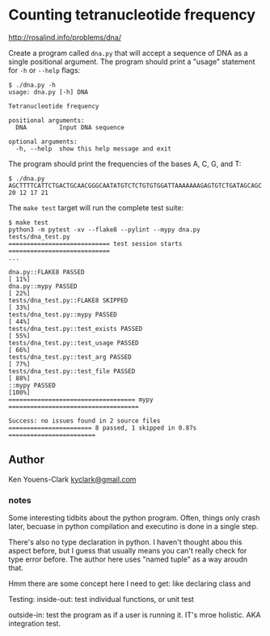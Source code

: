 # Counting tetranucleotide frequency

http://rosalind.info/problems/dna/

Create a program called `dna.py` that will accept a sequence of DNA as a single positional argument.
The program should print a "usage" statement for `-h` or `--help` flags:

```
$ ./dna.py -h
usage: dna.py [-h] DNA

Tetranucleotide frequency

positional arguments:
  DNA         Input DNA sequence

optional arguments:
  -h, --help  show this help message and exit
```

The program should print the frequencies of the bases A, C, G, and T:

```
$ ./dna.py AGCTTTTCATTCTGACTGCAACGGGCAATATGTCTCTGTGTGGATTAAAAAAAGAGTGTCTGATAGCAGC
20 12 17 21
```

The `make test` target will run the complete test suite:

```
$ make test
python3 -m pytest -xv --flake8 --pylint --mypy dna.py tests/dna_test.py
============================ test session starts ============================
...

dna.py::FLAKE8 PASSED                                                 [ 11%]
dna.py::mypy PASSED                                                   [ 22%]
tests/dna_test.py::FLAKE8 SKIPPED                                     [ 33%]
tests/dna_test.py::mypy PASSED                                        [ 44%]
tests/dna_test.py::test_exists PASSED                                 [ 55%]
tests/dna_test.py::test_usage PASSED                                  [ 66%]
tests/dna_test.py::test_arg PASSED                                    [ 77%]
tests/dna_test.py::test_file PASSED                                   [ 88%]
::mypy PASSED                                                         [100%]
=================================== mypy ====================================

Success: no issues found in 2 source files
======================= 8 passed, 1 skipped in 0.87s ========================
```

## Author

Ken Youens-Clark <kyclark@gmail.com>

### notes

Some interesting tidbits about the python program. Often, things only crash later, becuase in python compilation and 
executino is done in a single step. 

There's also no type declaration in python. I haven't thought abou this aspect before, but I guess that usually means
you can't really check for type error before. The author here uses "named tuple" as a way aroudn that.

Hmm there are some concept here I need to get: like declaring class and 

Testing: inside-out: test individual functions, or unit test

outside-in: test the program as if a user is running it. IT's mroe holistic. AKA integration test.